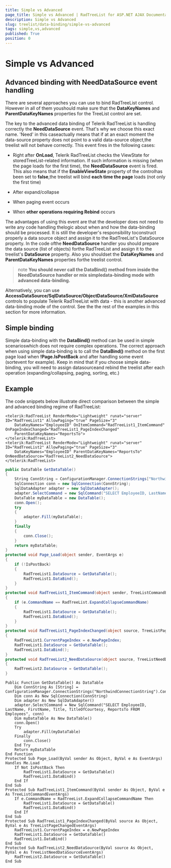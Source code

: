 ```yaml
---
title: Simple vs Advanced
page_title: Simple vs Advanced | RadTreeList for ASP.NET AJAX Documentation
description: Simple vs Advanced
slug: treelist/data-binding/simple-vs-advanced
tags: simple,vs,advanced
published: True
position: 0
---
```


# Simple vs Advanced



## Advanced binding with NeedDataSource event handling

There are several approaches you can use to bind RadTreeList control. However in all of them youshould make sure that the **DataKeyNames** and **ParentDataKeyNames** properties for the TreeList control are set.

The key to the advanced data binding of Telerik RadTreeList is handling correctly the **NeedDataSource** event. That's why we choose this exact name. 'Need' in this caseactually means that if at an exact moment the data-source property does not point to a valid data-source object,the treelist will not behave correctly. This event fires in the following cases:

* Right after **OnLoad**, Telerik RadTreeList checks the ViewState for storedTreeList-related information. If such information is missing (when the page loads for the first time), the **NeedDataSource** event is fired. This also means that if the **EnableViewState** property of the controlhas been set to **false**,the treelist will bind **each time the page** loads (not only the first time)

* After expand/collapse

* When paging event occurs

* When **other operations requiring Rebind** occurs

The advantages of using this event are that the developer does not need to write any code handling thelogic about when and how the data-binding should be processed. It is still the developer's responsibility toconstruct properly a data source object and assign it to the RadTreeList's DataSource property. In the code ofthe **NeedDataSource** handler you should prepare the data source (list of objects) forthe RadTreeList and assign it to the treelist's **DataSource** property. Also you shouldset the **DataKeyNames** and **ParentDataKeyNames** properties forthe treelist control.

>note  **You should never call the DataBind() method from inside the NeedDataSource handler or mix simpledata-binding mode with advanced data-binding.** 
>


Alternatively, you can use **AccessDataSource/SqlDataSource/ObjectDataSource/XmlDataSource**	controls to populate Telerik RadTreeList with data - this is another advanced data-binding mode of the control.	See the the rest of the examples in this section for more information.

## Simple binding

Simple data-binding with the **DataBind()** method can be used in simple scenarioswhich does not require complex operations. The correct approach when using simple data-binding is to call the **DataBind()** method on the first page load when **!Page.IsPostBack** and after handling some event (sortevent for example). Keep in mind that if you choose simple data-binding, you will need to assign datasourceand rebind the treelist after each operation (expanding/collapsing, paging, sorting, etc.)

## Example

The code snippets below illustrate direct comparison between the simple and advanced binding regime of RadTreeList:



````ASPNET
<telerik:RadTreeList RenderMode="Lightweight" runat="server" ID="RadTreeList1" AllowPaging="true" PageSize="3"
	DataKeyNames="EmployeeID" OnItemCommand="RadTreeList1_ItemCommand" OnPageIndexChanged="RadTreeList1_PageIndexChanged"
	ParentDataKeyNames="ReportsTo">
</telerik:RadTreeList>
<telerik:RadTreeList RenderMode="Lightweight" runat="server" ID="RadTreeList2" AllowPaging="true" PageSize="3"
	DataKeyNames="EmployeeID" ParentDataKeyNames="ReportsTo" OnNeedDataSource="RadTreeList2_NeedDataSource">
</telerik:RadTreeList>
````
````C#
public DataTable GetDataTable()
{
	String ConnString = ConfigurationManager.ConnectionStrings["NorthwindConnectionString"].ConnectionString;
	SqlConnection conn = new SqlConnection(ConnString);
	SqlDataAdapter adapter = new SqlDataAdapter();
	adapter.SelectCommand = new SqlCommand("SELECT EmployeeID, LastName, FirstName, Title, TitleOfCourtesy, ReportsTo FROM Employees", conn);
	DataTable myDataTable = new DataTable();
	conn.Open();
	try
	{
		adapter.Fill(myDataTable);
	}
	finally
	{
		conn.Close();
	}
	return myDataTable;
}
protected void Page_Load(object sender, EventArgs e)
{
	if (!IsPostBack)
	{
		RadTreeList1.DataSource = GetDataTable();
		RadTreeList1.DataBind();
	}
}
protected void RadTreeList1_ItemCommand(object sender, TreeListCommandEventArgs e)
{
	if (e.CommandName == RadTreeList.ExpandCollapseCommandName)
	{
		RadTreeList1.DataSource = GetDataTable();
		RadTreeList1.DataBind();
	}
}
protected void RadTreeList1_PageIndexChanged(object source, TreeListPageChangedEventArgs e)
{
	RadTreeList1.CurrentPageIndex = e.NewPageIndex;
	RadTreeList1.DataSource = GetDataTable();
	RadTreeList1.DataBind();
}
protected void RadTreeList2_NeedDataSource(object source, TreeListNeedDataSourceEventArgs e)
{
	RadTreeList2.DataSource = GetDataTable();
}  
````
````VB.NET
Public Function GetDataTable() As DataTable
	Dim ConnString As [String] = ConfigurationManager.ConnectionStrings("NorthwindConnectionString").ConnectionString
	Dim conn As New SqlConnection(ConnString)
	Dim adapter As New SqlDataAdapter()
	adapter.SelectCommand = New SqlCommand("SELECT EmployeeID, LastName, FirstName, Title, TitleOfCourtesy, ReportsTo FROM Employees", conn)
	Dim myDataTable As New DataTable()
	conn.Open()
	Try
		adapter.Fill(myDataTable)
	Finally
		conn.Close()
	End Try
	Return myDataTable
End Function
Protected Sub Page_Load(ByVal sender As Object, ByVal e As EventArgs) Handles Me.Load
	If Not IsPostBack Then
		RadTreeList1.DataSource = GetDataTable()
		RadTreeList1.DataBind()
	End If
End Sub
Protected Sub RadTreeList1_ItemCommand(ByVal sender As Object, ByVal e As TreeListCommandEventArgs)
	If e.CommandName = RadTreeList.ExpandCollapseCommandName Then
		RadTreeList1.DataSource = GetDataTable()
		RadTreeList1.DataBind()
	End If
End Sub
Protected Sub RadTreeList1_PageIndexChanged(ByVal source As Object, ByVal e As TreeListPageChangedEventArgs)
	RadTreeList1.CurrentPageIndex = e.NewPageIndex
	RadTreeList1.DataSource = GetDataTable()
	RadTreeList1.DataBind()
End Sub
Protected Sub RadTreeList2_NeedDataSource(ByVal source As Object, ByVal e As TreeListNeedDataSourceEventArgs)
	RadTreeList2.DataSource = GetDataTable()
End Sub
````


